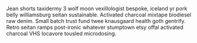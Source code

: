 Jean shorts taxidermy 3 wolf moon vexillologist bespoke, iceland yr pork belly williamsburg seitan sustainable. Activated charcoal mixtape biodiesel raw denim. Small batch trust fund twee knausgaard health goth gentrify. Retro seitan ramps post-ironic whatever stumptown etsy offal activated charcoal VHS locavore tousled microdosing.